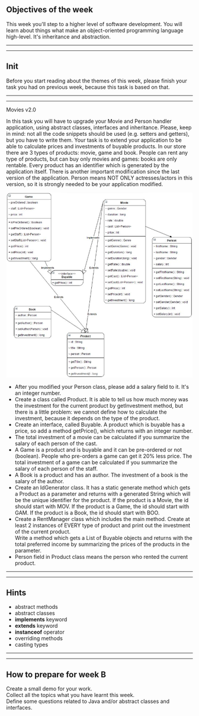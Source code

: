 ## Objectives of the week

This week you'll step to a higher level of software development.
You will learn about things what make an object-oriented programming language high-level.
It's inheritance and abstraction.

----------

----------

## Init

Before you start reading about the themes of this week,
please finish your task you had on previous week,
because this task is based on that.

----------

----------

Movies v2.0

In this task you will have to upgrade your Movie and Person handler application,
using abstract classes, interfaces and inheritance.
Please, keep in mind:
not all the code snippets should be used (e.g. setters and getters),
but you have to write them.
Your task is to extend your application to be able to calculate prices and investments of buyable products.
In our store there are 3 types of products: movie, game and book.
People can rent any type of products, but can buy only movies and games: books are only rentable.
Every product has an identifier which is generated by the application itself.
There is another important modification since the last version of the application.
Person means NOT ONLY actresses/actors in this version, so it is strongly needed to be your application modified.

![](Description/movie2.jpg)

* After you modified your Person class, please add a salary field to it. It's an integer number.
* Create a class called Product.
  It is able to tell us how much money was the investment for the current product by getInvestment method,
  but there is a little problem:
  we cannot define how to calculate the investment, because it depends on the type of the product.
* Create an interface, called Buyable.
  A product which is buyable has a price, so add a method getPrice(), which returns with an integer number.
* The total investment of a movie can be calculated if you summarize the salary of each person of the cast.
* A Game is a product and is buyable and it can be pre-ordered or not (boolean).
  People who pre-orders a game can get it 20% less price.
  The total investment of a game can be calculated if you summarize the salary of each person of the staff.
* A Book is a product and has an author. The investment of a book is the salary of the author.
* Create an IdGenerator class.
  It has a static generate method which gets a Product as a parameter
  and returns with a generated String which will be the unique identifier for the product.
  If the product is a Movie, the id should start with MOV.
  If the product is a Game, the id should start with GAM.
  If the product is a Book, the id should start with BOO.
* Create a RentManager class which includes the main method.
  Create at least 2 instances of EVERY type of product and print out the investment of the current product.\
  Write a method which gets a List of Buyable objects
  and returns with the total preferred income
  by summarizing the prices of the products in the parameter.
* Person field in Product class means the person who rented the current product.

--------

--------

## Hints

* abstract methods
* abstract classes
* **implements** keyword
* **extends** keyword
* **instanceof** operator
* overriding methods
* casting types

--------

--------

## How to prepare for week B

Create a small demo for your work.  
Collect all the topics what you have learnt this week.  
Define some questions related to Java and/or abstract classes and interfaces.
